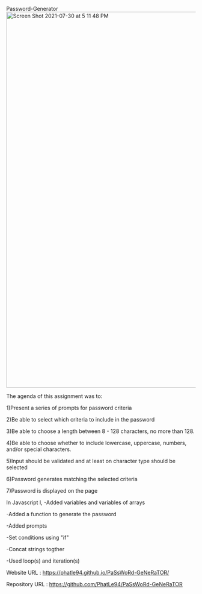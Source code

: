 Password-Generator<img width="997" alt="Screen Shot 2021-07-30 at 5 11 48 PM" src="https://user-images.githubusercontent.com/87452473/127785390-8c9e08c2-8d31-4cb3-a500-c0395ac4f78c.png">


The agenda of this assignment was to:


1)Present a series of prompts for password criteria


2)Be able to select which criteria to include in the password


3)Be able to choose a length between 8 - 128 characters, no more than 128.


4)Be able to choose whether to include lowercase, uppercase, numbers, and/or special characters.


5)Input should be validated and at least on character type should be selected


6)Password generates matching the selected criteria


7)Password is displayed on the page

In Javascript I,
-Added variables and variables of arrays


-Added a function to generate the password


-Added prompts


-Set conditions using "if"


-Concat strings togther


-Used loop(s) and iteration(s)


Website URL : https://phatle94.github.io/PaSsWoRd-GeNeRaTOR/

Repository URL : https://github.com/PhatLe94/PaSsWoRd-GeNeRaTOR
